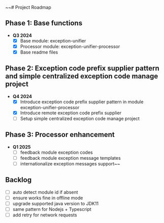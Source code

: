 ~~# Project Roadmap

## Phase 1: Base functions
- **Q3 2024**
    - [x] Base module: exception-unifier
    - [x] Processor module: exception-unifier-processor
    - [x] Base readme files

## Phase 2: Exception code prefix supplier pattern and simple centralized exception code manage project
- **Q4 2024**
    - [x] Introduce exception code prefix supplier pattern in module exception-unifier-processor
    - [x] Introduce remote exception code prefix supplier
    - [ ] Setup simple centralized exception code manage project

## Phase 3: Processor enhancement
- **Q1 2025**
    - [ ] feedback module exception codes
    - [ ] feedback module exception message templates
    - [ ] internationalize exception messages support~~

## Backlog
  - [ ] auto detect module id if absent
  - [ ] ensure works fine in offline mode
  - [ ] upgrade supported java version to JDK11
  - [ ] same pattern for Nodejs + Typescript
  - [ ] add retry for network requests
